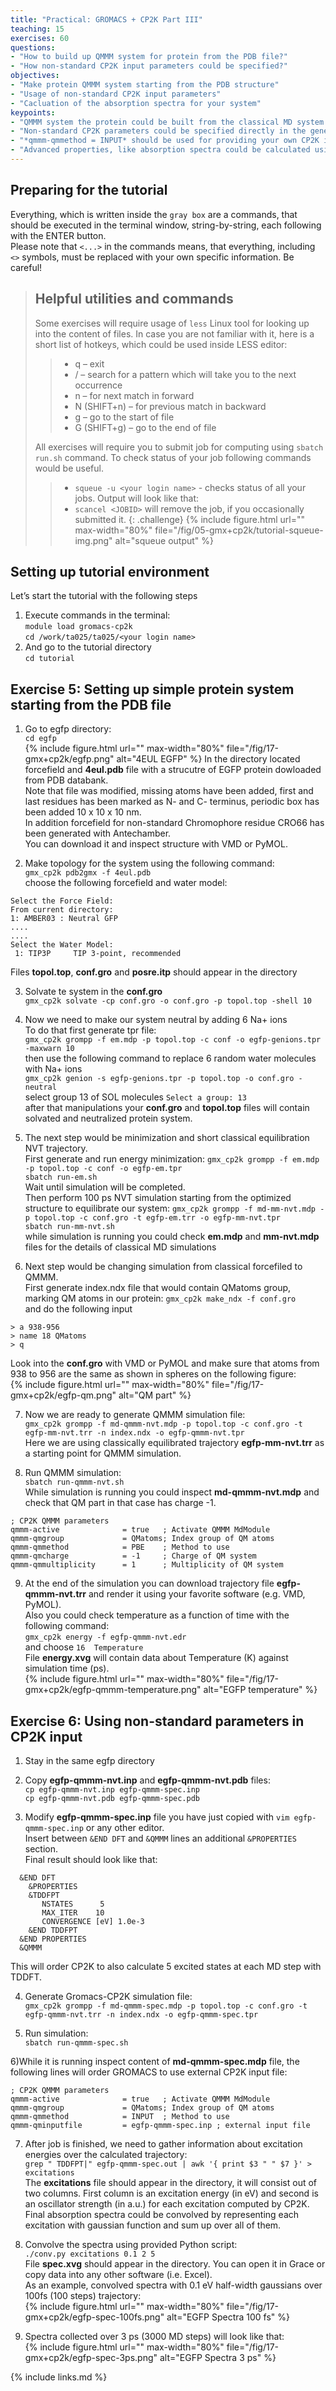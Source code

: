 ```yaml
---
title: "Practical: GROMACS + CP2K Part III"
teaching: 15
exercises: 60
questions:
- "How to build up QMMM system for protein from the PDB file?"
- "How non-standard CP2K input parameters could be specified?"
objectives:
- "Make protein QMMM system starting from the PDB structure"
- "Usage of non-standard CP2K input parameters"
- "Cacluation of the absorption spectra for your system"
keypoints:
- "QMMM system the protein could be built from the classical MD system directly"
- "Non-standard CP2K parameters could be specified directly in the generated CP2K input file"
- "*qmmm-qmmethod = INPUT* should be used for providing your own CP2K input file"
- "Advanced properties, like absorption spectra could be calculated using external input files"
---
```


## Preparing for the tutorial

Everything, which is written inside the ```gray box``` are a commands, that should be executed in the terminal window, string-by-string, each following with the ENTER button.  
Please note that `<...>` in the commands means, that everything, including `<>` symbols, must be replaced with your own specific information. Be careful!  

> ## Helpful utilities and commands
>
>Some exercises will require usage of `less` Linux tool for looking up into the content of files. In case you are not familiar with it, here is a short list of hotkeys, which could be used inside LESS editor:
>>* q – exit  
>>* / – search for a pattern which will take you to the next occurrence  
>>* n – for next match in forward  
>>* N (SHIFT+n) – for previous match in backward  
>>* g – go to the start of file  
>>* G (SHIFT+g) – go to the end of file  
>
>All exercises will require you to submit job for computing using `sbatch run.sh` command. To check status of your job following commands would be useful.  
>>* `squeue -u <your login name>` - checks status of all your jobs. Output will look like that:  
>>* `scancel <JOBID>` will remove the job, if you occasionally submitted it.
{: .challenge}
{% include figure.html url="" max-width="80%" file="/fig/05-gmx+cp2k/tutorial-squeue-img.png" alt="squeue output" %}  

## Setting up tutorial environment

Let’s start the tutorial with the following steps  
1. Execute commands in the terminal:  
`module load gromacs-cp2k`  
`cd /work/ta025/ta025/<your login name>`  
2. And go to the tutorial directory  
`cd tutorial`  

## Exercise 5: Setting up simple protein system starting from the PDB file

1) Go to egfp directory:  
`cd egfp`  
{% include figure.html url="" max-width="80%" file="/fig/17-gmx+cp2k/egfp.png" alt="4EUL EGFP" %}
In the directory located forcefield and **4eul.pdb** file with a strucutre of EGFP protein dowloaded from PDB databank.  
Note that file was modified, missing atoms have been added, first and last residues has been marked as N- and C- terminus, periodic box has been added 10 x 10 x 10 nm.  
In addition forcefield for non-standard Chromophore residue CRO66 has been generated with Antechamber.  
You can download it and inspect structure with VMD or PyMOL.  

2) Make topology for the system using the following command:  
`gmx_cp2k pdb2gmx -f 4eul.pdb`  
choose the following forcefield and water model:  
```
Select the Force Field:
From current directory:
1: AMBER03 : Neutral GFP
....
....
Select the Water Model:
 1: TIP3P     TIP 3-point, recommended
```  
Files **topol.top**, **conf.gro** and **posre.itp** should appear in the directory  

3) Solvate te system in the **conf.gro**  
`gmx_cp2k solvate -cp conf.gro -o conf.gro -p topol.top -shell 10`  

4) Now we need to make our system neutral by adding 6 Na+ ions  
To do that first generate tpr file:  
`gmx_cp2k grompp -f em.mdp -p topol.top -c conf -o egfp-genions.tpr -maxwarn 10`  
then use the following command to replace 6 random water molecules with Na+ ions  
`gmx_cp2k genion -s egfp-genions.tpr -p topol.top -o conf.gro -neutral`  
select group 13 of SOL molecules `Select a group: 13`  
after that manipulations your **conf.gro** and **topol.top** files will contain solvated and neutralized protein system.  

5) The next step would be minimization and short classical equilibration NVT trajectory.  
First generate and run energy minimization:
`gmx_cp2k grompp -f em.mdp -p topol.top -c conf -o egfp-em.tpr`  
`sbatch run-em.sh`  
Wait until simulation will be completed.  
Then perform 100 ps NVT simulation starting from the optimized structure to equilibrate our system:
`gmx_cp2k grompp -f md-mm-nvt.mdp -p topol.top -c conf.gro -t egfp-em.trr -o egfp-mm-nvt.tpr`  
`sbatch run-mm-nvt.sh`  
while simulation is running you could check **em.mdp** and **mm-nvt.mdp** files for the details of classical MD simulations  

6) Next step would be changing simulation from classical forcefiled to QMMM.  
First generate index.ndx file that would contain QMatoms group, marking QM atoms in our protein:
`gmx_cp2k make_ndx -f conf.gro`  
and do the following input  
```
> a 938-956
> name 18 QMatoms
> q
```  
Look into the **conf.gro** with VMD or PyMOL and make sure that atoms from 938 to 956 are the same as shown in spheres on the following figure:  
{% include figure.html url="" max-width="80%" file="/fig/17-gmx+cp2k/egfp-qm.png" alt="QM part" %}  

7) Now we are ready to generate QMMM simulation file:  
`gmx_cp2k grompp -f md-qmmm-nvt.mdp -p topol.top -c conf.gro -t egfp-mm-nvt.trr -n index.ndx -o egfp-qmmm-nvt.tpr`  
Here we are using classically equilibrated trajectory **egfp-mm-nvt.trr** as a starting point for QMMM simulation.  

8) Run QMMM simulation:  
`sbatch run-qmmm-nvt.sh`  
While simulation is running you could inspect **md-qmmm-nvt.mdp** and check that QM part in that case has charge -1.  
```
; CP2K QMMM parameters
qmmm-active              = true   ; Activate QMMM MdModule
qmmm-qmgroup             = QMatoms; Index group of QM atoms
qmmm-qmmethod            = PBE    ; Method to use
qmmm-qmcharge            = -1     ; Charge of QM system
qmmm-qmmultiplicity      = 1      ; Multiplicity of QM system
```  

9) At the end of the simulation you can download trajectory file **egfp-qmmm-nvt.trr** and render it using your favorite software (e.g. VMD, PyMOL).  
Also you could check temperature as a function of time with the following command:  
`gmx_cp2k energy -f egfp-qmmm-nvt.edr`  
and choose `16  Temperature`  
File **energy.xvg** will contain data about Temperature (K) against simulation time (ps).  
{% include figure.html url="" max-width="80%" file="/fig/17-gmx+cp2k/egfp-qmmm-temperature.png" alt="EGFP temperature" %}  

## Exercise 6: Using non-standard parameters in CP2K input

1) Stay in the same egfp directory  

2) Copy **egfp-qmmm-nvt.inp** and **egfp-qmmm-nvt.pdb** files:  
`cp egfp-qmmm-nvt.inp egfp-qmmm-spec.inp`  
`cp egfp-qmmm-nvt.pdb egfp-qmmm-spec.pdb`  

3) Modify **egfp-qmmm-spec.inp** file you have just copied with `vim egfp-qmmm-spec.inp` or any other editor.  
Insert between `&END DFT` and `&QMMM` lines an additional `&PROPERTIES` section.  
Final result should look like that:  
```
  &END DFT
    &PROPERTIES
    &TDDFPT
       NSTATES      5
       MAX_ITER    10
       CONVERGENCE [eV] 1.0e-3
    &END TDDFPT
  &END PROPERTIES
  &QMMM
```  
This will order CP2K to also calculate 5 excited states at each MD step with TDDFT.  

4) Generate Gromacs-CP2K simulation file:  
`gmx_cp2k grompp -f md-qmmm-spec.mdp -p topol.top -c conf.gro -t egfp-qmmm-nvt.trr -n index.ndx -o egfp-qmmm-spec.tpr`  

5) Run simulation:  
`sbatch run-qmmm-spec.sh`  

6)While it is running inspect content of **md-qmmm-spec.mdp** file, the following lines will order GROMACS to use external CP2K input file:  
```
; CP2K QMMM parameters
qmmm-active              = true   ; Activate QMMM MdModule
qmmm-qmgroup             = QMatoms; Index group of QM atoms
qmmm-qmmethod            = INPUT  ; Method to use
qmmm-qminputfile         = egfp-qmmm-spec.inp ; external input file
```  

7) After job is finished, we need to gather information about excitation energies over the calculated trajectory:  
`grep " TDDFPT|" egfp-qmmm-spec.out | awk '{ print $3 " " $7 }' > excitations`  
The **excitations** file should appear in the directory, it will consist out of two columns. 
First column is an excitation energy (in eV) and second is an oscillator strength (in a.u.) for each excitation computed by CP2K. 
Final absorption spectra could be convolved by representing each excitation with gaussian function and sum up over all of them.  

8) Convolve the spectra using provided Python script:  
`./conv.py excitations 0.1 2 5`  
File **spec.xvg** should appear in the directory. You can open it in Grace or copy data into any other software (i.e. Excel).  
As an example, convolved spectra with 0.1 eV half-width gaussians over 100fs (100 steps) trajectory:  
{% include figure.html url="" max-width="80%" file="/fig/17-gmx+cp2k/egfp-spec-100fs.png" alt="EGFP Spectra 100 fs" %}  

9) Spectra collected over 3 ps (3000 MD steps) will look like that:  
{% include figure.html url="" max-width="80%" file="/fig/17-gmx+cp2k/egfp-spec-3ps.png" alt="EGFP Spectra 3 ps" %}  

{% include links.md %}
